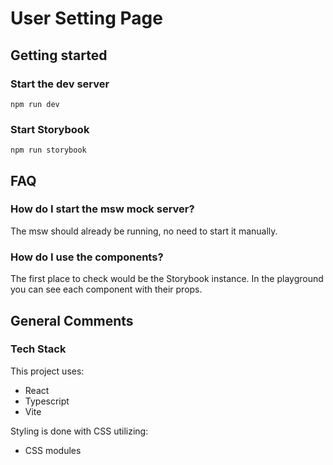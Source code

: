 # User Setting Page
## Getting started
### Start the dev server
```
npm run dev
```
### Start Storybook
```
npm run storybook
```

## FAQ
### How do I start the msw mock server?
The msw should already be running, no need to start it manually.
### How do I use the components?
The first place to check would be the Storybook instance. In the playground you can see each component with their props.

## General Comments
### Tech Stack
This project uses:
- React
- Typescript
- Vite

Styling is done with CSS utilizing:
- CSS modules